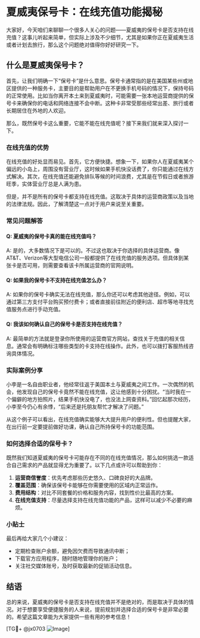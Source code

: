 # 夏威夷保号卡：在线充值功能揭秘

大家好，今天咱们来聊聊一个很多人关心的问题——夏威夷的保号卡是否支持在线充值？这事儿听起来简单，但实际上涉及不少细节，尤其是如果你正在夏威夷生活或者计划去旅行，那么这个问题绝对值得你好好研究一下。

## 什么是夏威夷保号卡？

首先，让我们明确一下“保号卡”是什么意思。保号卡通常指的是在美国某些州或地区提供的一种服务卡，主要目的是帮助用户在不更换手机号码的情况下，保持号码的正常使用。比如当你离开本土来到夏威夷时，可能需要一张本地运营商提供的保号卡来确保你的电话和网络连接不会中断。这种卡非常受那些经常出差、旅行或者长期居住在外地的人欢迎。

那么，既然保号卡这么重要，它能不能在线充值呢？接下来我们就来深入探讨一下。

### 在线充值的优势

在线充值的好处显而易见。首先，它方便快捷。想象一下，如果你人在夏威夷某个偏远的小岛上，周围没有营业厅，这时候如果手机快没话费了，你只能通过在线方式解决。其次，在线充值还能避免排队等候的时间浪费，尤其是在节假日或者旅游旺季，实体营业厅总是人满为患。

但是，并不是所有的保号卡都支持在线充值。这取决于具体的运营商政策以及当地的法律法规。因此，了解清楚这一点对于用户来说至关重要。

### 常见问题解答

#### Q: 夏威夷的保号卡真的能在线充值吗？
A: 是的，大多数情况下是可以的。不过这也取决于你选择的具体运营商。像AT&T、Verizon等大型电信公司一般都提供了在线充值的服务选项。但具体到某张卡是否可用，则需要查看该卡所属运营商的官网说明。

#### Q: 如果我的保号卡不支持在线充值怎么办？
A: 如果你的保号卡确实无法在线充值，那么你还可以考虑其他途径。例如，可以通过第三方支付平台购买预付费卡；或者直接前往附近的便利店、超市等地寻找充值服务点进行手动充值。

#### Q: 我该如何确认自己的保号卡是否支持在线充值？
A: 最简单的方法就是登录你所使用的运营商官方网站，查找关于充值的相关信息。通常会有明确标注哪些类型的卡支持在线操作。此外，也可以拨打客服热线咨询具体情况。

### 实际案例分享

小李是一名自由职业者，他经常往返于美国本土与夏威夷之间工作。一次偶然的机会，他发现自己的保号卡竟然不能在线充值，这让他感到十分困扰。“当时我在一个偏僻的地方拍照片，结果手机快没电了，也没法上网查资料。”回忆起那次经历，小李至今仍心有余悸，“后来还是托朋友帮忙才解决了问题。”

从这个例子可以看出，在线充值确实能够大大提升用户的便利性。但也提醒大家，在出行前一定要提前做好功课，确认自己所持保号卡的功能范围。

### 如何选择合适的保号卡？

既然我们知道夏威夷的保号卡可能存在不同的在线充值情况，那么如何挑选一款适合自己需求的产品就显得尤为重要了。以下几点或许可以帮助到你：

1. **运营商信誉度**：优先考虑那些历史悠久、口碑良好的大品牌。
2. **覆盖范围**：确保该保号卡能够在你需要使用的区域内正常运作。
3. **费用结构**：对比不同套餐的价格和服务内容，找到性价比最高的方案。
4. **在线充值支持**：尽量选择支持在线充值功能的产品，这样可以减少不必要的麻烦。

### 小贴士

最后再给大家几个小建议：
- 定期检查账户余额，避免因欠费而导致通讯中断；
- 下载官方应用程序，随时随地管理你的账户；
- 关注社交媒体账号，及时获取最新的促销活动信息。

## 结语

总的来说，夏威夷的保号卡是否支持在线充值并不是绝对的，而是取决于具体的情况。对于想要享受便捷服务的人来说，提前规划并选择合适的保号卡是非常必要的。希望这篇文章能为大家提供一些有用的参考信息！

[TG💪+ @jx0703 ![Image](https://github.com/user-attachments/assets/dbca1d08-cadb-493c-b0ec-ad6f7a83f270)]